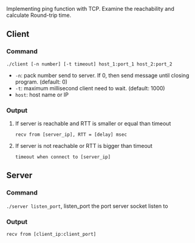 Implementing ping function with TCP. Examine the reachability and calculate Round-trip time.## Client

### Command

`./client [-n number] [-t timeout] host_1:port_1 host_2:port_2`

- `-n`: pack number send to server. If 0, then send message until closing program. (default: 0)
- `-t`: maximum millisecond client need to wait. (default: 1000)
- `host`: host name or IP

### Output

1. If server is reachable and RTT is smaller or equal than timeout	```
	recv from [server_ip], RTT = [delay] msec
	```2. If server is not reachable or RTT is bigger than timeout	
	```	timeout when connect to [server_ip]
	```

## Server

### Command

`./server listen_port`, listen_port the port server socket listen to	

### Output

```
recv from [client_ip:client_port]
```

